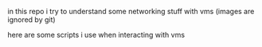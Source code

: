 in this repo i try to understand some networking stuff with vms (images are ignored by git) 

here are some scripts i use when interacting with vms 

